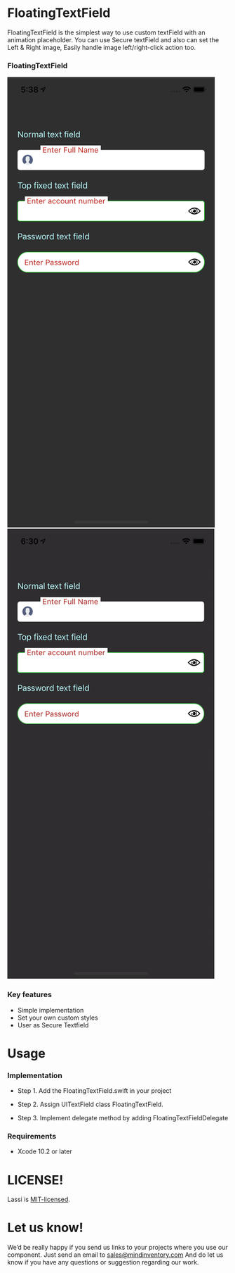 # FloatingTextField
 
FloatingTextField is the simplest way to use custom textField with an animation placeholder. You can use Secure textField and also can set the Left & Right image, Easily handle image left/right-click action too.

### FloatingTextField
![image](/Media/FloatingTextField.png) &nbsp;&nbsp;&nbsp;&nbsp;&nbsp; ![image](/Media/FloatingTextField.gif)

### Key features

* Simple implementation 
* Set your own custom styles
* User as Secure Textfield 

# Usage

### Implementation

* Step 1. Add the FloatingTextField.swift in your project


* Step 2. Assign UITextField class FloatingTextField. 


* Step 3. Implement delegate method by adding FloatingTextFieldDelegate  

### Requirements
 
* Xcode 10.2 or later
 
# LICENSE!

Lassi is [MIT-licensed](/LICENSE).

# Let us know!
We’d be really happy if you send us links to your projects where you use our component. Just send an email to sales@mindinventory.com And do let us know if you have any questions or suggestion regarding our work.
